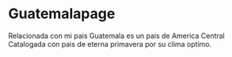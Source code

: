 # Guatemalapage
Relacionada con mi pais
Guatemala es un pais de America Central
Catalogada con pais de eterna primavera
por su clima optimo.
